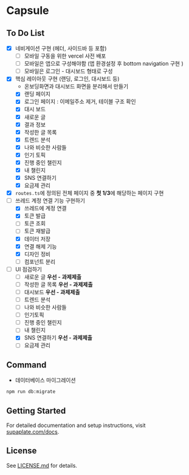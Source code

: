 # Capsule

## To Do List

- [x] 네비게이션 구현 (헤더, 사이드바 등 포함)
  - [ ] 모바일 구동을 위한 vercel 사전 배포
  - [ ] 모바일은 앱으로 구성해야함 (앱 환경설정 후 bottom
        navigation 구현 )
  - [ ] 모바일은 로그인 - 대시보드 형태로 구성
- [x] 핵심 레이아웃 구현 (랜딩, 로그인, 대시보드 등)
  - 온보딩화면과 대시보드 화면을 분리해서 만들기
  - [x] 랜딩 페이지
  - [x] 로그인 페이지 : 이메일주소 제거, 테이블 구조 확인
  - [x] 대시 보드
  - [x] 새로운 글
  - [x] 결과 정보
  - [x] 작성한 글 목록
  - [x] 트렌드 분석
  - [x] 나와 비슷한 사람들
  - [x] 인기 토픽
  - [x] 진행 중인 챌린지
  - [x] 내 챌린지
  - [x] SNS 연결하기
  - [x] 요금제 관리
- [x] `routes.ts`에 정의된 전체 페이지 중 **첫 1/3**에 해당하는 페이지 구현
- [ ] 쓰레드 계정 연결 기능 구현하기
  - [x] 쓰레드에 계정 연결
  - [x] 토큰 발급
  - [ ] 토큰 조회
  - [ ] 토큰 재발급
  - [x] 데이터 저장
  - [x] 연결 해제 기능
  - [x] 디자인 정비
  - [ ] 컴포넌트 분리
- [ ] UI 점검하기
  - [ ] 새로운 글 **우선 - 과제제출**
  - [ ] 작성한 글 목록 **우선 - 과제제출**
  - [ ] 대시보드 **우선 - 과제제출**
  - [ ] 트렌드 분석
  - [ ] 나와 비슷한 사람들
  - [ ] 인기토픽
  - [ ] 진행 중인 챌린지
  - [ ] 내 챌린지
  - [x] SNS 연결하기 **우선 - 과제제출**
  - [ ] 요금제 관리

## Command

- 데이터베이스 마이그레이션

```bash
npm run db:migrate
```

## Getting Started

For detailed documentation and setup instructions, visit [supaplate.com/docs](https://supaplate.com/docs).

## License

See [LICENSE.md](./LICENSE.md) for details.
